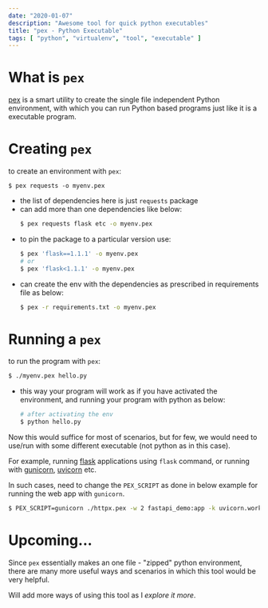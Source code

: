 ```yaml
---
date: "2020-01-07"
description: "Awesome tool for quick python executables"
title: "pex - Python Executable"
tags: [ "python", "virtualenv", "tool", "executable" ]
---
```


# What is `pex`

[pex](https://github.com/pantsbuild/pex) is a smart utility to create the single file independent Python environment, with which you can run Python based programs just like it is a executable program.

# Creating `pex`

to create an environment with `pex`:
```
$ pex requests -o myenv.pex
```

- the list of dependencies here is just `requests` package
- can add more than one dependencies like below:
	```bash
	$ pex requests flask etc -o myenv.pex
	```
- to pin the package to a particular version use:
	```bash
	$ pex 'flask==1.1.1' -o myenv.pex
	# or
	$ pex 'flask<1.1.1' -o myenv.pex
	```
- can create the env with the dependencies as prescribed in requirements file as below:
	```bash
	$ pex -r requirements.txt -o myenv.pex
	```

# Running a `pex`

to run the program with `pex`:
```bash
$ ./myenv.pex hello.py 
```

- this way your program will work as if you have activated the environment, and running your program with python as below:
	```bash
	# after activating the env
	$ python hello.py
	```

Now this would suffice for most of scenarios, but for few, we would need to use/run with some different executable (not python as in this case).

For example, running [flask](http://flask.palletsprojects.com/) applications using `flask` command, or running with [gunicorn](https://gunicorn.org/), [uvicorn](https://www.uvicorn.org/) etc.

In such cases, need to change the `PEX_SCRIPT` as done in below example for running the web app with `gunicorn`.

```bash
$ PEX_SCRIPT=gunicorn ./httpx.pex -w 2 fastapi_demo:app -k uvicorn.workers.UvicornWorker
```

# Upcoming...

Since `pex` essentially makes an one file - "zipped" python environment, there are many more useful ways and scenarios in which this tool would be very helpful.
   
Will add more ways of using this tool as I *explore it more*.


